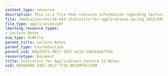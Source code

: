 ```yaml
---
content_type: resource
description: This is a file that contains information regarding lecture 12 notes.
file: /media/courses/18-443-statistics-for-applications-spring-2015/60566d882db226c2f71b081d9fbc139d_MIT18_443S15_LEC12.pdf
file_type: application/pdf
learning_resource_types:
- Lecture Notes
ocw_type: OCWFile
parent_title: Lecture Notes
parent_type: CourseSection
parent_uid: 60a15075-0017-5827-ac55-146fe8abf74d
resourcetype: Document
title: Statistics for Applications Lecture 12 Notes
uid: 60566d88-2db2-26c2-f71b-081d9fbc139d
---
```

